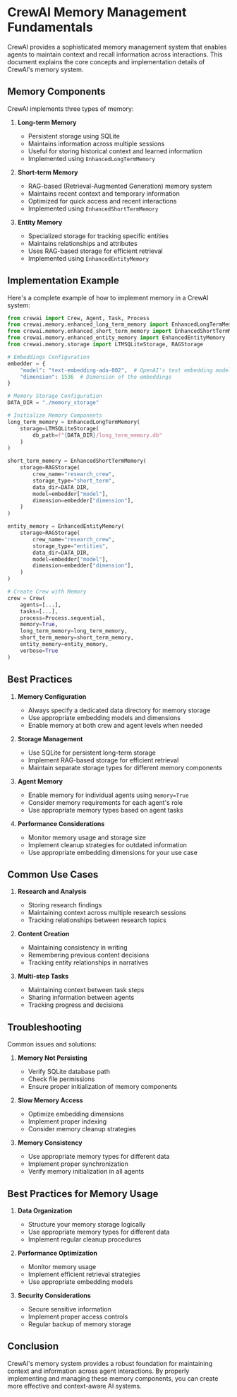 # CrewAI Memory Management Fundamentals

CrewAI provides a sophisticated memory management system that enables agents to maintain context and recall information across interactions. This document explains the core concepts and implementation details of CrewAI's memory system.

## Memory Components

CrewAI implements three types of memory:

1. **Long-term Memory**
   - Persistent storage using SQLite
   - Maintains information across multiple sessions
   - Useful for storing historical context and learned information
   - Implemented using `EnhancedLongTermMemory`

2. **Short-term Memory**
   - RAG-based (Retrieval-Augmented Generation) memory system
   - Maintains recent context and temporary information
   - Optimized for quick access and recent interactions
   - Implemented using `EnhancedShortTermMemory`

3. **Entity Memory**
   - Specialized storage for tracking specific entities
   - Maintains relationships and attributes
   - Uses RAG-based storage for efficient retrieval
   - Implemented using `EnhancedEntityMemory`

## Implementation Example

Here's a complete example of how to implement memory in a CrewAI system:

```python
from crewai import Crew, Agent, Task, Process
from crewai.memory.enhanced_long_term_memory import EnhancedLongTermMemory
from crewai.memory.enhanced_short_term_memory import EnhancedShortTermMemory
from crewai.memory.enhanced_entity_memory import EnhancedEntityMemory
from crewai.memory.storage import LTMSQLiteStorage, RAGStorage

# Embeddings Configuration
embedder = {
    "model": "text-embedding-ada-002",  # OpenAI's text embedding model
    "dimension": 1536  # Dimension of the embeddings
}

# Memory Storage Configuration
DATA_DIR = "./memory_storage"

# Initialize Memory Components
long_term_memory = EnhancedLongTermMemory(
    storage=LTMSQLiteStorage(
        db_path=f"{DATA_DIR}/long_term_memory.db"
    )
)

short_term_memory = EnhancedShortTermMemory(
    storage=RAGStorage(
        crew_name="research_crew",
        storage_type="short_term",
        data_dir=DATA_DIR,
        model=embedder["model"],
        dimension=embedder["dimension"],
    )
)

entity_memory = EnhancedEntityMemory(
    storage=RAGStorage(
        crew_name="research_crew",
        storage_type="entities",
        data_dir=DATA_DIR,
        model=embedder["model"],
        dimension=embedder["dimension"],
    )
)

# Create Crew with Memory
crew = Crew(
    agents=[...],
    tasks=[...],
    process=Process.sequential,
    memory=True,
    long_term_memory=long_term_memory,
    short_term_memory=short_term_memory,
    entity_memory=entity_memory,
    verbose=True
)
```

## Best Practices

1. **Memory Configuration**
   - Always specify a dedicated data directory for memory storage
   - Use appropriate embedding models and dimensions
   - Enable memory at both crew and agent levels when needed

2. **Storage Management**
   - Use SQLite for persistent long-term storage
   - Implement RAG-based storage for efficient retrieval
   - Maintain separate storage types for different memory components

3. **Agent Memory**
   - Enable memory for individual agents using `memory=True`
   - Consider memory requirements for each agent's role
   - Use appropriate memory types based on agent tasks

4. **Performance Considerations**
   - Monitor memory usage and storage size
   - Implement cleanup strategies for outdated information
   - Use appropriate embedding dimensions for your use case

## Common Use Cases

1. **Research and Analysis**
   - Storing research findings
   - Maintaining context across multiple research sessions
   - Tracking relationships between research topics

2. **Content Creation**
   - Maintaining consistency in writing
   - Remembering previous content decisions
   - Tracking entity relationships in narratives

3. **Multi-step Tasks**
   - Maintaining context between task steps
   - Sharing information between agents
   - Tracking progress and decisions

## Troubleshooting

Common issues and solutions:

1. **Memory Not Persisting**
   - Verify SQLite database path
   - Check file permissions
   - Ensure proper initialization of memory components

2. **Slow Memory Access**
   - Optimize embedding dimensions
   - Implement proper indexing
   - Consider memory cleanup strategies

3. **Memory Consistency**
   - Use appropriate memory types for different data
   - Implement proper synchronization
   - Verify memory initialization in all agents

## Best Practices for Memory Usage

1. **Data Organization**
   - Structure your memory storage logically
   - Use appropriate memory types for different data
   - Implement regular cleanup procedures

2. **Performance Optimization**
   - Monitor memory usage
   - Implement efficient retrieval strategies
   - Use appropriate embedding models

3. **Security Considerations**
   - Secure sensitive information
   - Implement proper access controls
   - Regular backup of memory storage

## Conclusion

CrewAI's memory system provides a robust foundation for maintaining context and information across agent interactions. By properly implementing and managing these memory components, you can create more effective and context-aware AI systems.
